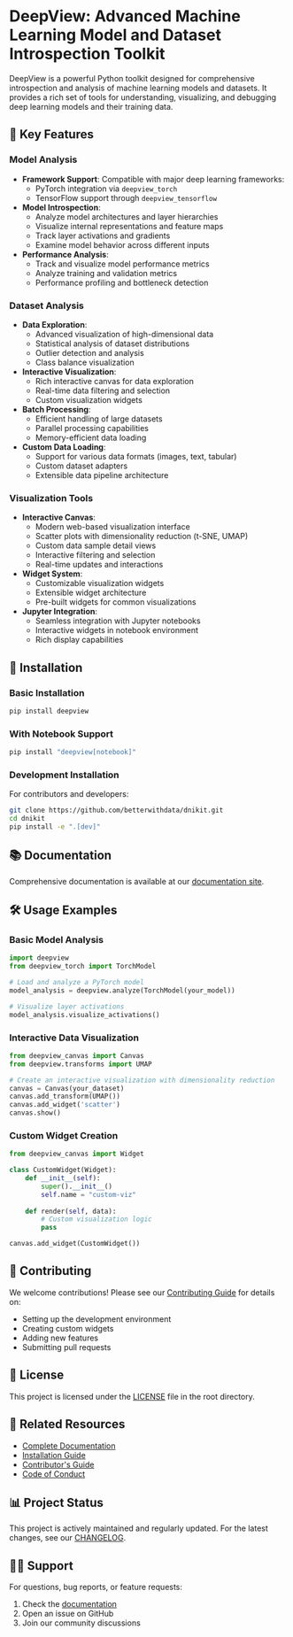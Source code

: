 # DeepView: Advanced Machine Learning Model and Dataset Introspection Toolkit

DeepView is a powerful Python toolkit designed for comprehensive introspection and analysis of machine learning models and datasets. It provides a rich set of tools for understanding, visualizing, and debugging deep learning models and their training data.

## 🌟 Key Features

### Model Analysis
- **Framework Support**: Compatible with major deep learning frameworks:
  - PyTorch integration via `deepview_torch`
  - TensorFlow support through `deepview_tensorflow`
- **Model Introspection**: 
  - Analyze model architectures and layer hierarchies
  - Visualize internal representations and feature maps
  - Track layer activations and gradients
  - Examine model behavior across different inputs
- **Performance Analysis**: 
  - Track and visualize model performance metrics
  - Analyze training and validation metrics
  - Performance profiling and bottleneck detection

### Dataset Analysis
- **Data Exploration**: 
  - Advanced visualization of high-dimensional data
  - Statistical analysis of dataset distributions
  - Outlier detection and analysis
  - Class balance visualization
- **Interactive Visualization**: 
  - Rich interactive canvas for data exploration
  - Real-time data filtering and selection
  - Custom visualization widgets
- **Batch Processing**: 
  - Efficient handling of large datasets
  - Parallel processing capabilities
  - Memory-efficient data loading
- **Custom Data Loading**: 
  - Support for various data formats (images, text, tabular)
  - Custom dataset adapters
  - Extensible data pipeline architecture

### Visualization Tools
- **Interactive Canvas**: 
  - Modern web-based visualization interface
  - Scatter plots with dimensionality reduction (t-SNE, UMAP)
  - Custom data sample detail views
  - Interactive filtering and selection
  - Real-time updates and interactions
- **Widget System**:
  - Customizable visualization widgets
  - Extensible widget architecture
  - Pre-built widgets for common visualizations
- **Jupyter Integration**: 
  - Seamless integration with Jupyter notebooks
  - Interactive widgets in notebook environment
  - Rich display capabilities

## 🚀 Installation

### Basic Installation
```bash
pip install deepview
```

### With Notebook Support
```bash
pip install "deepview[notebook]"
```

### Development Installation
For contributors and developers:
```bash
git clone https://github.com/betterwithdata/dnikit.git
cd dnikit
pip install -e ".[dev]"
```

## 📚 Documentation
Comprehensive documentation is available at our [documentation site](https://betterwithdata.github.io/deepview/index.html).

## 🛠️ Usage Examples

### Basic Model Analysis
```python
import deepview
from deepview_torch import TorchModel

# Load and analyze a PyTorch model
model_analysis = deepview.analyze(TorchModel(your_model))

# Visualize layer activations
model_analysis.visualize_activations()
```

### Interactive Data Visualization
```python
from deepview_canvas import Canvas
from deepview.transforms import UMAP

# Create an interactive visualization with dimensionality reduction
canvas = Canvas(your_dataset)
canvas.add_transform(UMAP())
canvas.add_widget('scatter')
canvas.show()
```

### Custom Widget Creation
```python
from deepview_canvas import Widget

class CustomWidget(Widget):
    def __init__(self):
        super().__init__()
        self.name = "custom-viz"
        
    def render(self, data):
        # Custom visualization logic
        pass

canvas.add_widget(CustomWidget())
```

## 🤝 Contributing
We welcome contributions! Please see our [Contributing Guide](CONTRIBUTING.md) for details on:
- Setting up the development environment
- Creating custom widgets
- Adding new features
- Submitting pull requests

## 📄 License
This project is licensed under the [LICENSE](LICENSE) file in the root directory.

## 🔗 Related Resources
- [Complete Documentation](https://betterwithdata.github.io/deepview/index.html)
- [Installation Guide](https://betterwithdata.github.io/deepview/general/installation.html)
- [Contributor's Guide](https://betterwithdata.github.io/deepview/dev/contributing.html)
- [Code of Conduct](CODE_OF_CONDUCT.md)

## 📊 Project Status
This project is actively maintained and regularly updated. For the latest changes, see our [CHANGELOG](CHANGELOG.md).

## 🙋‍♂️ Support
For questions, bug reports, or feature requests:
1. Check the [documentation](https://betterwithdata.github.io/deepview/index.html)
2. Open an issue on GitHub
3. Join our community discussions
